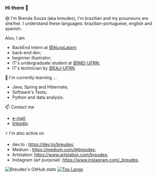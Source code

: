 ### Hi there 👋

😄 I'm Brenda Souza (aka breudes), I'm brazilian and my prounouns are she/her. I understand these languages: brazilian-portuguese, english and spanish. 

Also, I am
  - BackEnd Intern at [@AluraLatam](https://www.aluracursos.com/);
  - back-end dev; 
  - beginner illustrator;
  - IT's undergraduate student at [@IMD-UFRN](https://imd.ufrn.br/portal/);
  - IT's technician by [@EAJ-UFRN](https://eaj.ufrn.br/).
  
🌱 I'm currently learning ... 
  - Java, Spring and Hibernate;
  - Software's Tests;
  - Python and data analysis.

📫 Contact me
  - [e-mail](breudes@outlook.com);
  - [linkedin](https://www.linkedin.com/in/brenda-souza-226278179/).
    
⚡ I'm also active on
  - dev.to : https://dev.to/breudes;
  - Medium : https://medium.com/@breudes;
  - Artstation: https://www.artstation.com/breudes;
  - Instagram (art purpose): https://www.instagram.com/_breudes.

![Breudes's GitHub stats](https://github-readme-stats.vercel.app/api?username=breudes&show_icons=true)
[![Top Langs](https://github-readme-stats.vercel.app/api/top-langs/?username=breudes&layout=compact)](https://github.com/anuraghazra/github-readme-stats)
